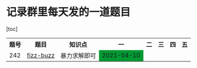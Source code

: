 # 记录群里每天发的一道题目
[toc]

<table>
         <tr>
            <th>题号</th>
            <th>题目</th>
            <th>知识点</th>
            <th>一</th>
            <th>二</th>
            <th>三</th>
            <th>四</th>
            <th>五</th>
        </tr>
        <tr>
            <td>242</td>
            <td><a href="https://leetcode-cn.com/problems/fizz-buzz/">fizz-buzz</a></td>
            <td>暴力求解即可</td>
            <td style="background-color: #009933;">2021-04-10</td>
            <td></td>
            <td></td>
            <td></td>
            <td></td>
        </tr>
</table>

